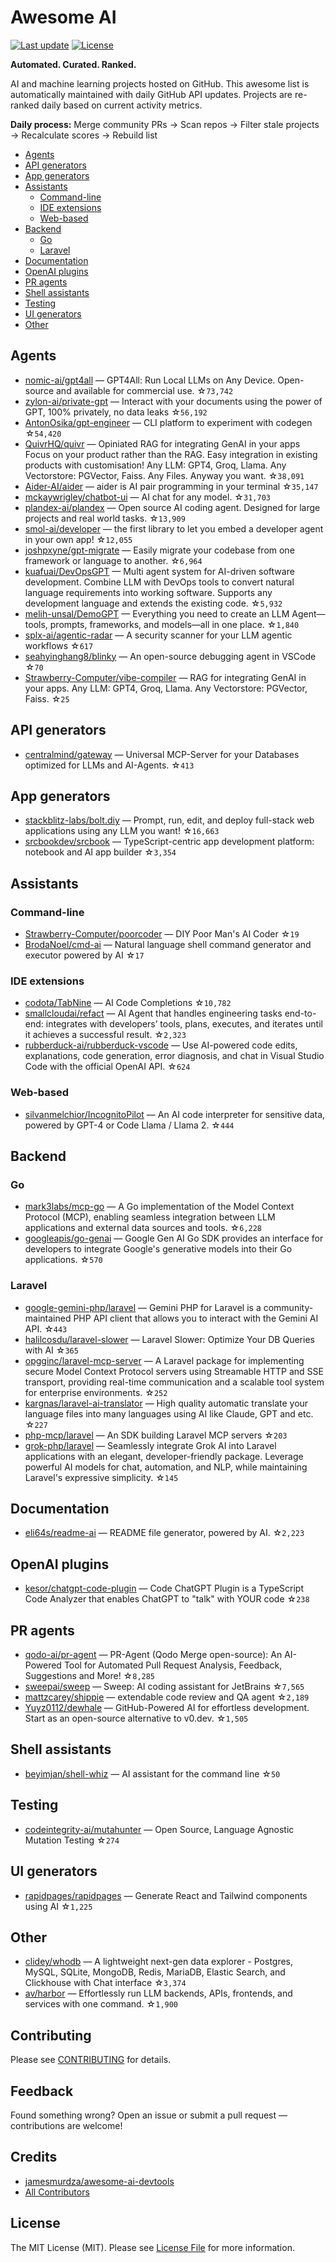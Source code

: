 # Awesome AI

[![Last update](https://img.shields.io/github/last-commit/abordage/awesome-ai?label=last%20update)](README.md)
[![License](https://img.shields.io/github/license/abordage/awesome-ai)](LICENSE)

**Automated. Curated. Ranked.**

AI and machine learning projects hosted on GitHub. This awesome list is automatically maintained with daily GitHub API updates. Projects are re-ranked daily based on current activity metrics.

**Daily process:** Merge community PRs → Scan repos → Filter stale projects → Recalculate scores → Rebuild list

- [Agents](#agents)
- [API generators](#api-generators)
- [App generators](#app-generators)
- [Assistants](#assistants)
  - [Command-line](#command-line)
  - [IDE extensions](#ide-extensions)
  - [Web-based](#web-based)
- [Backend](#backend)
  - [Go](#go)
  - [Laravel](#laravel)
- [Documentation](#documentation)
- [OpenAI plugins](#openai-plugins)
- [PR agents](#pr-agents)
- [Shell assistants](#shell-assistants)
- [Testing](#testing)
- [UI generators](#ui-generators)
- [Other](#other)


## Agents

- [nomic-ai/gpt4all](https://github.com/nomic-ai/gpt4all) — GPT4All: Run Local LLMs on Any Device. Open-source and available for commercial use. ☆`73,742`
- [zylon-ai/private-gpt](https://github.com/zylon-ai/private-gpt) — Interact with your documents using the power of GPT, 100% privately, no data leaks ☆`56,192`
- [AntonOsika/gpt-engineer](https://github.com/AntonOsika/gpt-engineer) — CLI platform to experiment with codegen ☆`54,420`
- [QuivrHQ/quivr](https://github.com/QuivrHQ/quivr) — Opiniated RAG for integrating GenAI in your apps Focus on your product rather than the RAG. Easy integration in existing products with customisation! Any LLM: GPT4, Groq, Llama. Any Vectorstore: PGVector, Faiss. Any Files. Anyway you want. ☆`38,091`
- [Aider-AI/aider](https://github.com/Aider-AI/aider) — aider is AI pair programming in your terminal ☆`35,147`
- [mckaywrigley/chatbot-ui](https://github.com/mckaywrigley/chatbot-ui) — AI chat for any model. ☆`31,703`
- [plandex-ai/plandex](https://github.com/plandex-ai/plandex) — Open source AI coding agent. Designed for large projects and real world tasks. ☆`13,909`
- [smol-ai/developer](https://github.com/smol-ai/developer) — the first library to let you embed a developer agent in your own app! ☆`12,055`
- [joshpxyne/gpt-migrate](https://github.com/joshpxyne/gpt-migrate) — Easily migrate your codebase from one framework or language to another. ☆`6,964`
- [kuafuai/DevOpsGPT](https://github.com/kuafuai/DevOpsGPT) — Multi agent system for AI-driven software development. Combine LLM with DevOps tools to convert natural language requirements into working software. Supports any development language and extends the existing code. ☆`5,932`
- [melih-unsal/DemoGPT](https://github.com/melih-unsal/DemoGPT) — Everything you need to create an LLM Agent—tools, prompts, frameworks, and models—all in one place. ☆`1,840`
- [splx-ai/agentic-radar](https://github.com/splx-ai/agentic-radar) — A security scanner for your LLM agentic workflows ☆`617`
- [seahyinghang8/blinky](https://github.com/seahyinghang8/blinky) — An open-source debugging agent in VSCode ☆`70`
- [Strawberry-Computer/vibe-compiler](https://github.com/Strawberry-Computer/vibe-compiler) — RAG for integrating GenAI in your apps. Any LLM: GPT4, Groq, Llama. Any Vectorstore: PGVector, Faiss. ☆`25`
## API generators

- [centralmind/gateway](https://github.com/centralmind/gateway) — Universal MCP-Server for your Databases optimized for LLMs and AI-Agents. ☆`413`
## App generators

- [stackblitz-labs/bolt.diy](https://github.com/stackblitz-labs/bolt.diy) — Prompt, run, edit, and deploy full-stack web applications using any LLM you want! ☆`16,663`
- [srcbookdev/srcbook](https://github.com/srcbookdev/srcbook) — TypeScript-centric app development platform: notebook and AI app builder ☆`3,354`
## Assistants

### Command-line

- [Strawberry-Computer/poorcoder](https://github.com/Strawberry-Computer/poorcoder) — DIY Poor Man's AI Coder ☆`19`
- [BrodaNoel/cmd-ai](https://github.com/BrodaNoel/cmd-ai) — Natural language shell command generator and executor powered by AI ☆`17`
### IDE extensions

- [codota/TabNine](https://github.com/codota/TabNine) — AI Code Completions ☆`10,782`
- [smallcloudai/refact](https://github.com/smallcloudai/refact) — AI Agent that handles engineering tasks end-to-end: integrates with developers’ tools, plans, executes, and iterates until it achieves a successful result. ☆`2,323`
- [rubberduck-ai/rubberduck-vscode](https://github.com/rubberduck-ai/rubberduck-vscode) — Use AI-powered code edits, explanations, code generation, error diagnosis, and chat in Visual Studio Code with the official OpenAI API. ☆`624`
### Web-based

- [silvanmelchior/IncognitoPilot](https://github.com/silvanmelchior/IncognitoPilot) — An AI code interpreter for sensitive data, powered by GPT-4 or Code Llama / Llama 2. ☆`444`
## Backend

### Go

- [mark3labs/mcp-go](https://github.com/mark3labs/mcp-go) — A Go implementation of the Model Context Protocol (MCP), enabling seamless integration between LLM applications and external data sources and tools. ☆`6,228`
- [googleapis/go-genai](https://github.com/googleapis/go-genai) — Google Gen AI Go SDK provides an interface for developers to integrate Google's generative models into their Go applications. ☆`570`
### Laravel

- [google-gemini-php/laravel](https://github.com/google-gemini-php/laravel) — Gemini PHP for Laravel is a community-maintained PHP API client that allows you to interact with the Gemini AI API. ☆`443`
- [halilcosdu/laravel-slower](https://github.com/halilcosdu/laravel-slower) — Laravel Slower: Optimize Your DB Queries with AI ☆`365`
- [opgginc/laravel-mcp-server](https://github.com/opgginc/laravel-mcp-server) — A Laravel package for implementing secure Model Context Protocol servers using Streamable HTTP and SSE transport, providing real-time communication and a scalable tool system for enterprise environments. ☆`252`
- [kargnas/laravel-ai-translator](https://github.com/kargnas/laravel-ai-translator) — High quality automatic translate your language files into many languages using AI like Claude, GPT and etc. ☆`227`
- [php-mcp/laravel](https://github.com/php-mcp/laravel) — An SDK building Laravel MCP servers ☆`203`
- [grok-php/laravel](https://github.com/grok-php/laravel) — Seamlessly integrate Grok AI into Laravel applications with an elegant, developer-friendly package. Leverage powerful AI models for chat, automation, and NLP, while maintaining Laravel's expressive simplicity. ☆`145`
## Documentation

- [eli64s/readme-ai](https://github.com/eli64s/readme-ai) — README file generator, powered by AI. ☆`2,223`
## OpenAI plugins

- [kesor/chatgpt-code-plugin](https://github.com/kesor/chatgpt-code-plugin) — Code ChatGPT Plugin is a TypeScript Code Analyzer that enables ChatGPT to "talk" with YOUR code ☆`238`
## PR agents

- [qodo-ai/pr-agent](https://github.com/qodo-ai/pr-agent) — PR-Agent (Qodo Merge open-source): An AI-Powered Tool for Automated Pull Request Analysis, Feedback, Suggestions and More! ☆`8,285`
- [sweepai/sweep](https://github.com/sweepai/sweep) — Sweep: AI coding assistant for JetBrains ☆`7,565`
- [mattzcarey/shippie](https://github.com/mattzcarey/shippie) — extendable code review and QA agent ☆`2,189`
- [Yuyz0112/dewhale](https://github.com/Yuyz0112/dewhale) — GitHub-Powered AI for effortless development. Start as an open-source alternative to v0.dev. ☆`1,505`
## Shell assistants

- [beyimjan/shell-whiz](https://github.com/beyimjan/shell-whiz) — AI assistant for the command line ☆`50`
## Testing

- [codeintegrity-ai/mutahunter](https://github.com/codeintegrity-ai/mutahunter) — Open Source, Language Agnostic Mutation Testing ☆`274`
## UI generators

- [rapidpages/rapidpages](https://github.com/rapidpages/rapidpages) — Generate React and Tailwind components using AI ☆`1,225`
## Other

- [clidey/whodb](https://github.com/clidey/whodb) — A lightweight next-gen data explorer - Postgres, MySQL, SQLite, MongoDB, Redis, MariaDB, Elastic Search, and Clickhouse with Chat interface ☆`3,374`
- [av/harbor](https://github.com/av/harbor) — Effortlessly run LLM backends, APIs, frontends, and services with one command. ☆`1,900`


## Contributing

Please see [CONTRIBUTING](.github/CONTRIBUTING.md) for details.

## Feedback

Found something wrong? Open an issue or submit a pull request — contributions are welcome!

## Credits

- [jamesmurdza/awesome-ai-devtools](https://github.com/jamesmurdza/awesome-ai-devtools)
- [All Contributors](https://github.com/abordage/awesome-ai/graphs/contributors)

## License

The MIT License (MIT). Please see [License File](LICENSE) for more information.